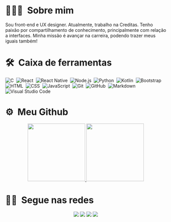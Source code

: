 <!-- ## 👋 &nbsp;Hey there! I'm Aditya -->

# 👩🏾‍💻 &nbsp;Sobre mim

Sou front-end e UX designer. Atualmente, trabalho na Creditas. Tenho paixão por compartilhamento de conhecimento, principalmente com relação a interfaces. Minha missão é avançar na carreira, podendo trazer meus iguais também!


# 🛠 &nbsp;Caixa de ferramentas

![C](https://img.shields.io/badge/-C-05122A?style=flat&logo=C&logoColor=A8B9CC)&nbsp;
![React](https://img.shields.io/badge/-React-05122A?style=flat&logo=react)&nbsp;
![React Native](https://img.shields.io/badge/-Mobile-05122A?style=flat&logo=android)&nbsp;
![Node.js](https://img.shields.io/badge/-Node.js-05122A?style=flat&logo=node.js)&nbsp;
![Python](https://img.shields.io/badge/-Python-05122A?style=flat&logo=python&logoColor=f9ca02)&nbsp;
![Kotlin](https://img.shields.io/badge/-Kotlin-05122A?style=flat&logo=kotlin)&nbsp;
![Bootstrap](https://img.shields.io/badge/-Bootstrap-05122A?style=flat&logo=bootstrap&logoColor=563D7C)\
![HTML](https://img.shields.io/badge/-HTML-05122A?style=flat&logo=HTML5)&nbsp;
![CSS](https://img.shields.io/badge/-CSS-05122A?style=flat&logo=CSS3&logoColor=1572B6)&nbsp;
![JavaScript](https://img.shields.io/badge/-JavaScript-05122A?style=flat&logo=javascript)&nbsp;
![Git](https://img.shields.io/badge/-Git-05122A?style=flat&logo=git)&nbsp;
![GitHub](https://img.shields.io/badge/-GitHub-05122A?style=flat&logo=github)&nbsp;
![Markdown](https://img.shields.io/badge/-Markdown-05122A?style=flat&logo=markdown)\
![Visual Studio Code](https://img.shields.io/badge/-Visual%20Studio%20Code-05122A?style=flat&logo=visual-studio-code&logoColor=007ACC)&nbsp;

# ⚙️ &nbsp;Meu Github

<p align="center">
<a href="https://github.com/frontfabi">
  <img height="180em" src="https://github-readme-stats-eight-theta.vercel.app/api?username=frontfabi&show_icons=true&theme=radical&include_all_commits=true&count_private=true"/>
  <img height="180em" src="https://github-readme-stats-eight-theta.vercel.app/api/top-langs/?username=frontfabi&layout=compact&langs_count=8&theme=radical"/>
</a>
</p>

# 🤝🏻 &nbsp;Segue nas redes

<p align="center">
<a href="https://www.twitter.com/frontfabii"><img src="https://img.shields.io/badge/-frontfabii-3423A6?style=flat&logo=Twitter&logoColor=white"/></a>
<a href="https://linkedin.com/in/frontfabi"><img src="https://img.shields.io/badge/-Fabi%20Rodrigues-0077B5?style=flat&logo=Linkedin&logoColor=white"/></a>
<a href="mailto:frontfabi@gmail.com"><img src="https://img.shields.io/badge/-frontfabi@gmail.com-D14836?style=flat&logo=Gmail&logoColor=white"/></a>
<a href="https://instagram.com/frontfabi"><img src="https://img.shields.io/badge/-@frontfabi-E4405F?style=flat&logo=Instagram&logoColor=white"/></a>
